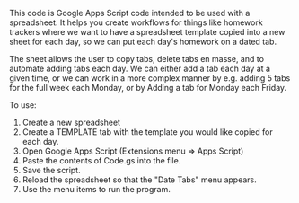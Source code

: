This code is Google Apps Script code intended to be used with a spreadsheet.
It helps you create workflows for things like homework trackers where we want
to have a spreadsheet template copied into a new sheet for each day, so we can
put each day's homework on a dated tab.

The sheet allows the user to copy tabs, delete tabs en masse, and to automate
adding tabs each day. We can either add a tab each day at a given time, or we
can work in a more complex manner by e.g. adding 5 tabs for the full week each
Monday, or by Adding a tab for Monday each Friday.

To use:

1. Create a new spreadsheet 
2. Create a TEMPLATE tab with the template you would like copied for each day.
3. Open Google Apps Script (Extensions menu => Apps Script)
4. Paste the contents of Code.gs into the file.
5. Save the script.
6. Reload the spreadsheet so that the "Date Tabs" menu appears.
7. Use the menu items to run the program.